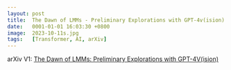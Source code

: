 ```yaml
---
layout: post
title:  The Dawn of LMMs - Preliminary Explorations with GPT-4v(ision)
date:   0001-01-01 16:03:30 +0800
image:  2023-10-11s.jpg
tags:   [Transformer, AI, arXiv]
---
```


arXiv V1: [The Dawn of LMMs: Preliminary Explorations with GPT-4V(ision)](https://arxiv.org/pdf/2309.17421.pdf)